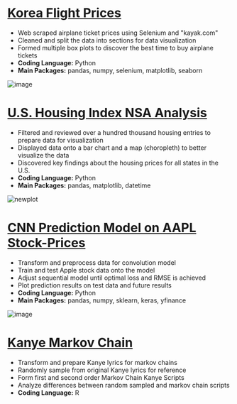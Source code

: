 # [Korea Flight Prices](https://github.com/jjkcoding/Korea-Flight-Prices)
* Web scraped airplane ticket prices using Selenium and "kayak.com"
* Cleaned and split the data into sections for data visualization
* Formed multiple box plots to discover the best time to buy airplane tickets
* **Coding Language:** Python
* **Main Packages:** pandas, numpy, selenium, matplotlib, seaborn

![image](https://user-images.githubusercontent.com/43764400/148858537-b15414ef-8b55-450e-830c-4e8824cba983.png)


# [U.S. Housing Index NSA Analysis](https://github.com/jjkcoding/US-Housing-Index-NSA-Analysis)
* Filtered and reviewed over a hundred thousand housing entries to prepare
data for visualization
* Displayed data onto a bar chart and a map (choropleth) to better visualize
the data
* Discovered key findings about the housing prices for all states in the U.S.
* **Coding Language:** Python
* **Main Packages:** pandas, matplotlib, datetime

![newplot](https://user-images.githubusercontent.com/43764400/147300519-3191a742-5bd6-4b61-8106-e367dce76ecd.png)


# [CNN Prediction Model on AAPL Stock-Prices](https://github.com/jjkcoding/CNN-Prediction-Model-on-AAPL-Stock-Prices)
* Transform and preprocess data for convolution model
* Train and test Apple stock data onto the model
* Adjust sequential model until optimal loss and RMSE is achieved
* Plot prediction results on test data and future results
* **Coding Language:** Python
* **Main Packages:** pandas, numpy, sklearn, keras, yfinance

![image](https://user-images.githubusercontent.com/43764400/146846404-85020e50-770e-44bd-b982-f0318b98e46a.png)

# [Kanye Markov Chain](https://github.com/jjkcoding/Kanye-Markov-Chain)
* Transform and prepare Kanye lyrics for markov chains
* Randomly sample from original Kanye lyrics for reference
* Form first and second order Markov Chain Kanye Scripts
* Analyze differences between random sampled and markov chain scripts
* **Coding Language:** R

